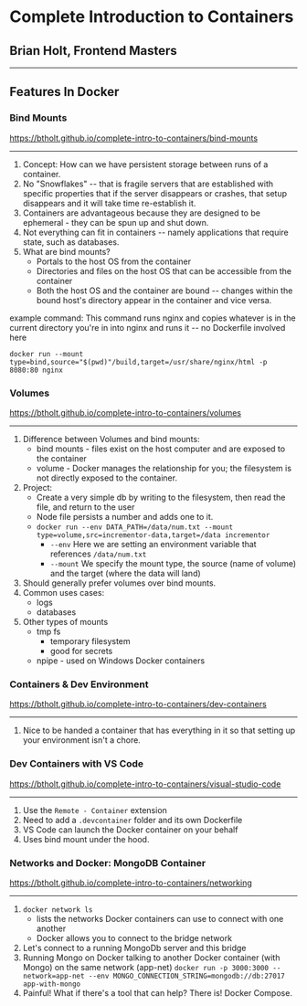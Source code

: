 # Complete Introduction to Containers
## Brian Holt, Frontend Masters
---

## Features In Docker

### Bind Mounts
https://btholt.github.io/complete-intro-to-containers/bind-mounts
___

1. Concept: How can we have persistent storage between runs of a container.
2. No "Snowflakes" -- that is fragile servers that are established with specific properties that if the server disappears or crashes, that setup disappears and it will take time re-establish it.
3. Containers are advantageous because they are designed to be ephemeral - they can be spun up and shut down.
4. Not everything can fit in containers -- namely applications that require state, such as databases.
6. What are bind mounts?
    * Portals to the host OS from the container
    * Directories and files on the host OS that can be accessible from the container
    * Both the host OS and the container are bound -- changes within the bound host's directory appear in the container and vice versa.

example command: This command runs nginx and copies whatever is in the current directory you're in into nginx and runs it -- no Dockerfile involved here
```# from the root directory of your CRA app
docker run --mount type=bind,source="$(pwd)"/build,target=/usr/share/nginx/html -p 8080:80 nginx
```

### Volumes
https://btholt.github.io/complete-intro-to-containers/volumes
___

1. Difference between Volumes and bind mounts:
    * bind mounts - files exist on the host computer and are exposed to the container
    * volume - Docker manages the relationship for you; the filesystem is not directly exposed to the container.
2. Project:
    * Create a very simple db by writing to the filesystem, then read the file, and return to the user
    * Node file persists a number and adds one to it.
    *  `docker run --env DATA_PATH=/data/num.txt --mount type=volume,src=incrementor-data,target=/data incrementor`
        * `--env` Here we are setting an environment variable that references `/data/num.txt`
        * `--mount` We specify the mount type, the source (name of volume) and the target (where the data will land)
3. Should generally prefer volumes over bind mounts.
4. Common uses cases:
    * logs
    * databases
5. Other types of mounts
    * tmp fs 
        * temporary filesystem
        * good for secrets
    * npipe - used on Windows Docker containers

### Containers & Dev Environment
https://btholt.github.io/complete-intro-to-containers/dev-containers
___

1. Nice to be handed a container that has everything in it so that setting up your environment isn't a chore.

### Dev Containers with VS Code
https://btholt.github.io/complete-intro-to-containers/visual-studio-code
___

1. Use the `Remote - Container` extension
2. Need to add a `.devcontainer` folder and its own Dockerfile
3. VS Code can launch the Docker container on your behalf
4. Uses bind mount under the hood.

### Networks and Docker: MongoDB Container
https://btholt.github.io/complete-intro-to-containers/networking
___

1. `docker network ls`
    * lists the networks Docker containers can use to connect with one another
    * Docker allows you to connect to the bridge network
2. Let's connect to a running MongoDb server and this bridge
3. Running Mongo on Docker talking to another Docker container (with Mongo) on the same network (app-net)
    `docker run -p 3000:3000 --network=app-net --env MONGO_CONNECTION_STRING=mongodb://db:27017 app-with-mongo`
4. Painful! What if there's a tool that can help? There is! Docker Compose.